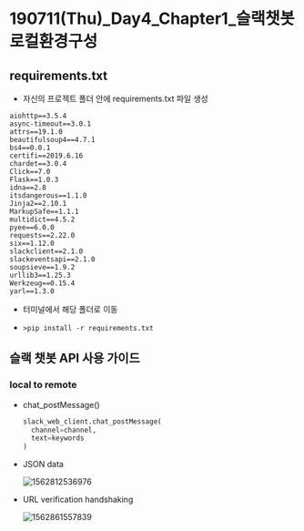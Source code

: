 # 190711(Thu)\_Day4_Chapter1_슬랙챗봇로컬환경구성

## requirements.txt

- 자신의 프로젝트 폴더 안에  requirements.txt 파일 생성

```
aiohttp==3.5.4
async-timeout==3.0.1
attrs==19.1.0
beautifulsoup4==4.7.1
bs4==0.0.1
certifi==2019.6.16
chardet==3.0.4
Click==7.0
Flask==1.0.3
idna==2.8
itsdangerous==1.1.0
Jinja2==2.10.1
MarkupSafe==1.1.1
multidict==4.5.2
pyee==6.0.0
requests==2.22.0
six==1.12.0
slackclient==2.1.0
slackeventsapi==2.1.0
soupsieve==1.9.2
urllib3==1.25.3
Werkzeug==0.15.4
yarl==1.3.0
```

- 터미널에서 해당 폴더로 이동

- ```
  >pip install -r requirements.txt
  ```

  

## 슬랙 챗봇 API 사용 가이드

### local to remote

- chat_postMessage()

  ```python
  slack_web_client.chat_postMessage(
  	channel=channel,
  	text=keywords
  )
  ```

- JSON data

  ![1562812536976](C:\Users\student\AppData\Roaming\Typora\typora-user-images\1562812536976.png)

- URL verification handshaking

  ![1562861557839](C:\Users\student\AppData\Roaming\Typora\typora-user-images\1562861557839.png)
